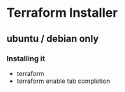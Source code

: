# Terraform Installer
## ubuntu / debian only

### Installing it
- terraform
- terraform enable tab completion
